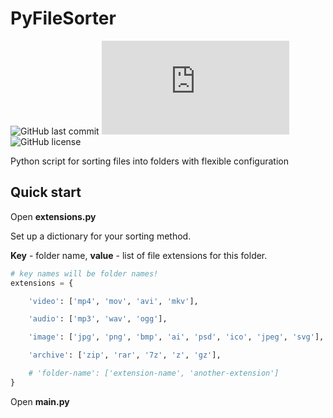 # PyFileSorter

![GitHub last commit](https://img.shields.io/github/last-commit/moblamobla/PyFileSorter)
![GitHub repo size](https://img.shields.io/github/size/moblamobla/PyFileSorter/main.py)
![GitHub license](https://img.shields.io/github/license/moblamobla/PyFileSorter)

Python script for sorting files into folders with flexible configuration

## Quick start
Open **extensions.py**

Set up a dictionary for your sorting method.

**Key** - folder name, **value** - list of file extensions for this folder.
```python
# key names will be folder names!
extensions = {

    'video': ['mp4', 'mov', 'avi', 'mkv'],

    'audio': ['mp3', 'wav', 'ogg'],

    'image': ['jpg', 'png', 'bmp', 'ai', 'psd', 'ico', 'jpeg', 'svg'],

    'archive': ['zip', 'rar', '7z', 'z', 'gz'],

    # 'folder-name': ['extension-name', 'another-extension']
}
```

Open **main.py** 
